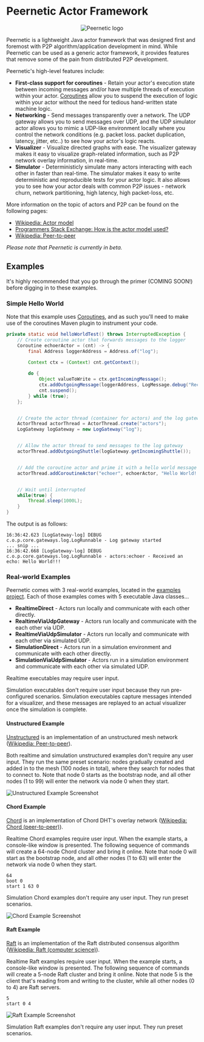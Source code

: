 # Peernetic Actor Framework

<p align="center"><img src ="../gh-pages/logo.png" alt="Peernetic logo" /></p>

Peernetic is a lightweight Java actor framework that was designed first and foremost with P2P algorithm/application development in mind. While Peernetic can be used as a generic actor framework, it provides features that remove some of the pain from distributed P2P development.

Peernetic's high-level features include:

* **First-class support for coroutines** - Retain your actor's execution state between incoming messages and/or have multiple threads of execution within your actor. [Coroutines](https://github.com/offbynull/coroutines) allow you to suspend the execution of logic within your actor without the need for tedious hand-written state machine logic.
* **Networking** - Send messages transparently over a network. The UDP gateway allows you to send messages over UDP, and the UDP simulator actor allows you to mimic a UDP-like environment locally where you control the network conditions (e.g. packet loss. packet duplication, latency, jitter, etc..) to see how your actor's logic reacts.
* **Visualizer** - Visualize directed graphs with ease. The visualizer gateway makes it easy to visualize graph-related information, such as P2P network overlay information, in real-time.
* **Simulator** - Deterministicly simulate many actors interacting with each other in faster than real-time. The simulator makes it easy to write deterministic and reproducible tests for your actor logic. It also allows you to see how your actor deals with common P2P issues - network churn, network partitioning, high latency, high packet-loss, etc.

More information on the topic of actors and P2P can be found on the following pages:

* [Wikipedia: Actor model](https://en.wikipedia.org/wiki/Actor_model)
* [Programmers Stack Exchange: How is the actor model used?](http://programmers.stackexchange.com/questions/99501/how-is-the-actor-model-used)
* [Wikipedia: Peer-to-peer](https://en.wikipedia.org/wiki/Peer-to-peer)

*Please note that Peernetic is currently in beta.*

## Examples

It's highly recommended that you go through the primer (COMING SOON!) before digging in to these examples.

### Simple Hello World

Note that this example uses [Coroutines](https://github.com/offbynull/coroutines), and as such you'll need to make use of the coroutines Maven plugin to instrument your code.

```java
private static void helloWorldTest() throws InterruptedException {
    // Create coroutine actor that forwards messages to the logger
    Coroutine echoerActor = (cnt) -> {
        final Address loggerAddress = Address.of("log");
        
        Context ctx = (Context) cnt.getContext();

        do {
            Object valueToWrite = ctx.getIncomingMessage();
            ctx.addOutgoingMessage(loggerAddress, LogMessage.debug("Received an echo: {}", valueToWrite));
            cnt.suspend();
        } while (true);
    };


    // Create the actor thread (container for actors) and the log gateway (gateway that pipes messages to slf4j).
    ActorThread actorThread = ActorThread.create("actors");
    LogGateway logGateway = new LogGateway("log");


    // Allow the actor thread to send messages to the log gateway
    actorThread.addOutgoingShuttle(logGateway.getIncomingShuttle());


    // Add the coroutine actor and prime it with a hello world message
    actorThread.addCoroutineActor("echoer", echoerActor, "Hello World!!!");


    // Wait until interrupted
    while(true) {
        Thread.sleep(1000L);
    }
}
```

The output is as follows:

```
16:36:42.623 [LogGateway-log] DEBUG c.o.p.core.gateways.log.LogRunnable - Log gateway started
... snip ...
16:36:42.668 [LogGateway-log] DEBUG c.o.p.core.gateways.log.LogRunnable - actors:echoer - Received an echo: Hello World!!!
```

### Real-world Examples

Peernetic comes with 3 real-world examples, located in the [examples project](examples/src/main/java/com/offbynull/peernetic/examples/). Each of those examples comes with 5 executable Java classes...

 * **RealtimeDirect** - Actors run locally and communicate with each other directly.
 * **RealtimeViaUdpGateway** - Actors run locally and communicate with the each other via UDP.
 * **RealtimeViaUdpSimulator** - Actors run locally and communicate with each other via simulated UDP.
 * **SimulationDirect** - Actors run in a simulation environment and communicate with each other directly. 
 * **SimulationViaUdpSimulator** - Actors run in a simulation environment and communicate with each other via simulated UDP.

Realtime executables may require user input.

Simulation executables don't require user input because they run pre-configured scenarios. Simulation executables capture messages intended for a visualizer, and these messages are replayed to an actual visualizer once the simulation is complete.

#### Unstructured Example

[Unstructured](examples/src/main/java/com/offbynull/peernetic/examples/unstructured) is an implementation of an unstructured mesh network ([Wikipedia: Peer-to-peer](https://en.wikipedia.org/wiki/Peer-to-peer#Unstructured_networks)).

Both realtime and simulation unstructured examples don't require any user input. They run the same preset scenario: nodes gradually created and added in to the mesh (100 nodes in total), where they search for nodes that to connect to. Note that node 0 starts as the bootstrap node, and all other nodes (1 to 99) will enter the network via node 0 when they start.

![Unstructured Example Screenshot](../gh-pages/unstructured_example1.png)

#### Chord Example

[Chord](examples/src/main/java/com/offbynull/peernetic/examples/chord) is an implementation of Chord DHT's overlay network ([Wikipedia: Chord (peer-to-peer)](https://en.wikipedia.org/wiki/Chord_(peer-to-peer))).

Realtime Chord examples require user input. When the example starts, a console-like window is presented. The following sequence of commands will create a 64-node Chord cluster and bring it online. Note that node 0 will start as the bootstrap node, and all other nodes (1 to 63) will enter the network via node 0 when they start.

```
64
boot 0
start 1 63 0
```

Simulation Chord examples don't require any user input. They run preset scenarios.

![Chord Example Screenshot](../gh-pages/chord_example1.png)

#### Raft Example

[Raft](examples/src/main/java/com/offbynull/peernetic/examples/raft) is an implementation of the Raft distributed consensus algorithm ([Wikipedia: Raft (computer science)](https://en.wikipedia.org/wiki/Raft_(computer_science))).

Realtime Raft examples require user input. When the example starts, a console-like window is presented. The following sequence of commands will create a 5-node Raft cluster and bring it online. Note that node 5 is the client that's reading from and writing to the cluster, while all other nodes (0 to 4) are Raft servers.

```
5
start 0 4
```

![Raft Example Screenshot](../gh-pages/raft_example1.png)

Simulation Raft examples don't require any user input. They run preset scenarios.